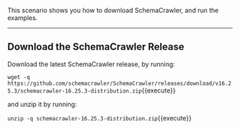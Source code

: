 This scenario shows you how to download SchemaCrawler, and run the examples.

-----

## Download the SchemaCrawler Release
Download the latest SchemaCrawler release, by running:

`wget -q  https://github.com/schemacrawler/SchemaCrawler/releases/download/v16.25.3/schemacrawler-16.25.3-distribution.zip`{{execute}}

and unzip it by running:

`unzip -q schemacrawler-16.25.3-distribution.zip`{{execute}}
